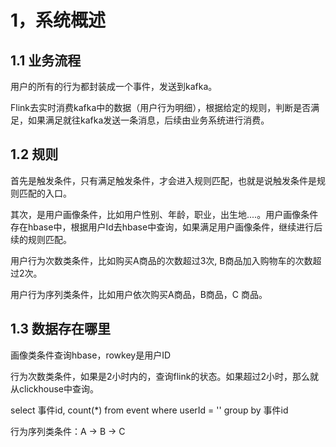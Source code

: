 # 1，系统概述

## 1.1 业务流程

用户的所有的行为都封装成一个事件，发送到kafka。

Flink去实时消费kafka中的数据（用户行为明细），根据给定的规则，判断是否满足，如果满足就往kafka发送一条消息，后续由业务系统进行消费。

## 1.2 规则

首先是触发条件，只有满足触发条件，才会进入规则匹配，也就是说触发条件是规则匹配的入口。

其次，是用户画像条件，比如用户性别、年龄，职业，出生地....。用户画像条件存在hbase中，根据用户Id去hbase中查询，如果满足用户画像条件，继续进行后续的规则匹配。

用户行为次数类条件，比如购买A商品的次数超过3次, B商品加入购物车的次数超过2次。

用户行为序列类条件，比如用户依次购买A商品，B商品，C 商品。

## 1.3 数据存在哪里

画像类条件查询hbase，rowkey是用户ID

行为次数类条件，如果是2小时内的，查询flink的状态。如果超过2小时，那么就从clickhouse中查询。

select 事件id, count(*) from event where userId = '' group by  事件id

行为序列类条件：A -> B -> C
